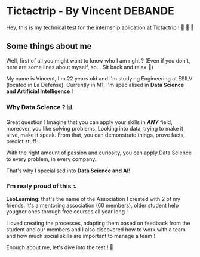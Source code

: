 # Tictactrip - By Vincent DEBANDE
 
 Hey, this is my technical test for the internship aplication at Tictactrip ! :bullettrain_side: :car: :bus:

 ## Some things about me 

 Well, first of all you might want to know who I am right ? (Even if you don't, here are some lines about myself, so... Sit back and relax :popcorn:)

 My name is Vincent, I'm 22 years old and I'm studying Engineering at ESILV (located in La Défense). Currently in M1, I'm specialised in **Data Science and Artificial Intelligence** !

 ### Why Data Science ? :bar_chart:

 Great question ! Imagine that you can apply your skills in ***ANY*** field, moreover, you like solving problems. Looking into data, trying to make it alive, make it speak. From that, you can demonstrate things, prove facts, predict stuff... 

 With the right amount of passion and curiosity, you can apply Data Science to every problem, in every company. 

 That's why I specialised into **Data Science and AI**!

 ### I'm realy proud of this :arrow_heading_down:

 **LéoLearning**: that's the name of the Association I created with 2 of my friends. 
 It's a mentoring association (60 members), older student help yougner ones through free courses all year long ! 

 I loved creating the processes, adapting them based on feedback from the student and our members and I also discovered how to work with a team and how much social skills are important to manage a team ! 

 Enough about me, let's dive into the test ! :tada:



